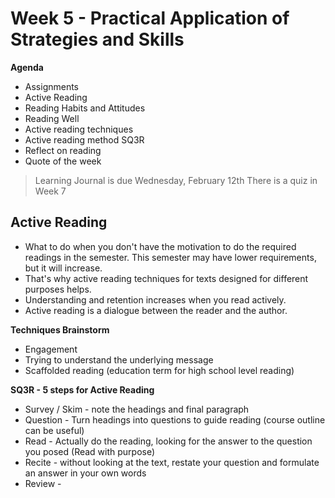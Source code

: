 # Week 5 - Practical Application of Strategies and Skills

**Agenda**
- Assignments
- Active Reading
- Reading Habits and Attitudes
- Reading Well
- Active reading techniques
- Active reading method SQ3R
- Reflect on reading
- Quote of the week

> Learning Journal is due Wednesday, February 12th
> There is a quiz in Week 7

## Active Reading
- What to do when you don't have the motivation to do the required readings in the semester. This semester may have lower requirements, but it will increase. 
- That's why active reading techniques for texts designed for different purposes helps. 
- Understanding and retention increases when you read actively.
- Active reading is a dialogue between the reader and the author. 

**Techniques Brainstorm**
- Engagement
- Trying to understand the underlying message
- Scaffolded reading (education term for high school level reading)

**SQ3R - 5 steps for Active Reading**
- Survey / Skim - note the headings and final paragraph
- Question - Turn headings into questions to guide reading (course outline can be useful)
- Read - Actually do the reading, looking for the answer to the question you posed (Read with purpose)
- Recite - without looking at the text, restate your question and formulate an answer in your own words
- Review - 